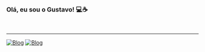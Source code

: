 ### Olá, eu sou o Gustavo! 💻☕
  
&nbsp;

---

[![Blog](https://img.shields.io/badge/LinkedIn-0077B5?style=for-the-badge&logo=linkedin&logoColor=white)](https://www.linkedin.com/in/gustavo-gilli-uhlein/)
[![Blog](https://img.shields.io/badge/Instagram-E4405F?style=for-the-badge&logo=instagram&logoColor=white)](https://www.instagram.com/gust_gilli/)
</div>

